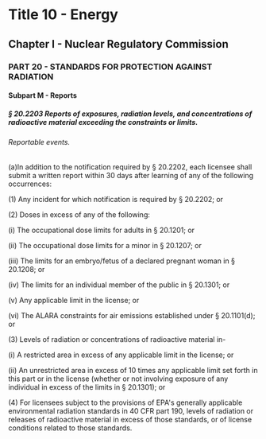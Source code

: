 
# Title 10 - Energy
## Chapter I - Nuclear Regulatory Commission
### PART 20 - STANDARDS FOR PROTECTION AGAINST RADIATION
#### Subpart M - Reports
##### § 20.2203 Reports of exposures, radiation levels, and concentrations of radioactive material exceeding the constraints or limits.
###### Reportable events.

(a)In addition to the notification required by § 20.2202, each licensee shall submit a written report within 30 days after learning of any of the following occurrences:

(1) Any incident for which notification is required by § 20.2202; or

(2) Doses in excess of any of the following:

(i) The occupational dose limits for adults in § 20.1201; or

(ii) The occupational dose limits for a minor in § 20.1207; or

(iii) The limits for an embryo/fetus of a declared pregnant woman in § 20.1208; or

(iv) The limits for an individual member of the public in § 20.1301; or

(v) Any applicable limit in the license; or

(vi) The ALARA constraints for air emissions established under § 20.1101(d); or

(3) Levels of radiation or concentrations of radioactive material in-

(i) A restricted area in excess of any applicable limit in the license; or

(ii) An unrestricted area in excess of 10 times any applicable limit set forth in this part or in the license (whether or not involving exposure of any individual in excess of the limits in § 20.1301); or

(4) For licensees subject to the provisions of EPA's generally applicable environmental radiation standards in 40 CFR part 190, levels of radiation or releases of radioactive material in excess of those standards, or of license conditions related to those standards.
